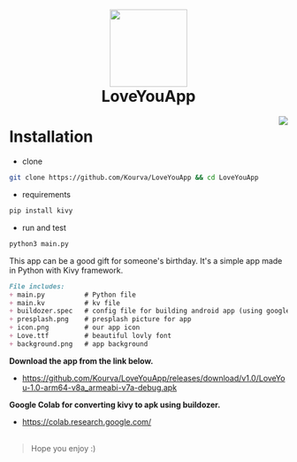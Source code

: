 <h1 align="center">
    <img align="center" src="https://user-images.githubusercontent.com/118578799/212336654-f13fc3ce-db55-47fb-b06c-b51aff05b20f.png" width=140 height=140 />
    <br>LoveYouApp
</h1>

<img align="right" src="https://user-images.githubusercontent.com/118578799/212336485-95d38c4b-6822-48c6-89c4-6c678c14b1ef.png" />

# Installation
+ clone
```bash
git clone https://github.com/Kourva/LoveYouApp && cd LoveYouApp
```
+ requirements
```bash
pip install kivy
```
+ run and test
```bash
python3 main.py
```

This app can be a good gift for someone's birthday.
It's a simple app made in Python with Kivy framework.
```markdown
File includes:
+ main.py          # Python file
+ main.kv          # kv file
+ buildozer.spec   # config file for building android app (using google colab)
+ presplash.png    # presplash picture for app
+ icon.png         # our app icon
+ Love.ttf         # beautiful lovly font
+ background.png   # app background
```
**Download the app from the link below.**
+ https://github.com/Kourva/LoveYouApp/releases/download/v1.0/LoveYou-1.0-arm64-v8a_armeabi-v7a-debug.apk <br>

**Google Colab for converting kivy to apk using buildozer.**
+ https://colab.research.google.com/
<br><br>
> Hope you enjoy :)
